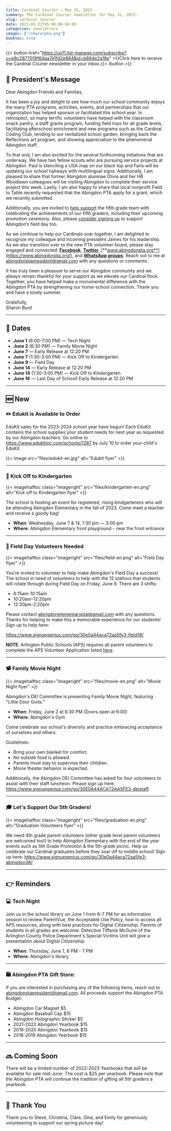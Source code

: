 ```yaml
---
title: Cardinal Courier — May 31, 2023
summary: The Cardinal Courier newsletter for May 31, 2023.
slug: cardinal courier
date: 2023-05-31T05:00:00-04:00
categories: newsletters
images: ["/share/pta.png"]
booktoc: true
---
```


{{< button href="https://us11.list-manage.com/subscribe?u=e8c2877018f64aa7e1fd2e884&id=b884e2a18e" >}}Click here to receive the Cardinal Courier newsletter in your inbox.{{< /button >}}

## 📝 President's Message

Dear Abingdon Friends and Families,

It has been a joy and delight to see how much our school community enjoys the many PTA programs, activities, events, and partnerships that our organization has helped sponsor or facilitated this school year. In retrospect, so many terrific volunteers have helped with the classroom snack pantry, a staff grants program, funding field trips for all grade levels, facilitating afterschool enrichment and new programs such as the Cardinal Coding Club, tending to our revitalized school garden, bringing back the Reflections art program, and showing appreciation to the phenomenal Abingdon staff.

To that end, I am also excited for the several forthcoming initiatives that are underway. We have two fellow scouts who are pursuing service projects at Abingdon. Paul is stenciling a USA map on our black top and Faris will be updating our school hallways with multilingual signs. Additionally, I am pleased to share that former Abingdon alumnae Olivia and her HB Woodlawn colleagues will be visiting Abingdon to complete their service project this week. Lastly, I am also happy to share that local nonprofit Field to Table recently requested that the Abingdon PTA apply for a grant, which we recently submitted. 

Additionally, you are invited to [help support](https://www.signupgenius.com/go/30e0a44aca72aa5fe3-abingdon3#/) the fifth grade team with celebrating the achievements of our fifth graders, including their upcoming promotion ceremony. Also, please [consider signing up](https://www.signupgenius.com/go/30e0a44aca72aa5fe3-field1#/) to support Abingdon’s field day too.

As we continue to help our Cardinals soar together, I am delighted to recognize my colleague and  incoming president James for his leadership. As we also transition over to the new PTA volunteer board, please stay engaged and connected:  [**Facebook**](https://www.facebook.com/AbingdonElementaryPTA), [**Twitter**](https://twitter.com/AbingdonPTA), [**www.abingdonpta.org**](https://www.abingdonpta.org/), and [**WhatsApp groups**](https://www.abingdonpta.org/whatsapp/). Reach out to me at abingdonptapresident@gmail.com with any questions or comments. 

It has truly been a pleasure to serve our Abingdon community and we always remain thankful for your support as we elevate our Cardinal flock. Together, you have helped make a monumental difference with the Abingdon PTA by strengthening our home-school connection. Thank you and have a lovely summer.

Gratefully,  
Sharon Burd

---

## 📅 Dates

- **June 1** (6:00-7:00 PM) — Tech Night
- **June 2** (6:30 PM) — Family Movie Night
- **June 7** — Early Release at 12:20 PM
- **June 7** (1:30-3:00 PM) — Kick Off to Kindergarten
- **June 9** — Field Day
- **June 14** — Early Release at 12:20 PM
- **June 14** (1:30-3:00 PM) — Kick Off to Kindergarten
- **June 16** — Last Day of School! Early Release at 12:20 PM

---

## 🆕 New

### ✏️ Edukit is Available to Order

EduKit sales for the 2023-2024 school year have begun! Each EduKit contains the school supplies your student needs for next year as requested by our Abingdon teachers. Go online to https://www.edukitinc.com/schools/1287 by July 10 to order your child's EduKit.

{{< image src="files/edukit-en.jpg" alt="Edukit flyer" >}}

---

### 👋 Kick Off to Kindergarten

{{< imagehalftoc class="imageright" src="files/kindergarten-en.png" alt="Kick off to Kindergarten flyer" >}}

The school is hosting an event for registered, rising kindgarteners who will be attending Abingdon Elementary in the fall of 2023. Come meet a teacher and receive a goody bag!

- **When**: Wednesday, June 7 & 14, 1:30 pm — 3:00 pm
- **Where**: Abingdon Elementary front playground - near the front entrance

<p style="clear:right;"></p>

---

### 🏃 Field Day Volunteers Needed

{{< imagehalftoc class="imageright" src="files/field-en.png" alt="Field Day flyer" >}}

You're invited to volunteer to help make Abingdon's Field Day a success! The school in need of volunteers to help with the 12 stations that students will rotate through during Field Day on Friday, June 9. There are 3 shifts:

- 8:15am-10:15am
- 10:20am-12:20pm
- 12:30pm-2:20pm

Please contact abingdonelementarypta@gmail.com with any questions. Thanks for helping to make this a memorable experience for our students! Sign up to help here:

https://www.signupgenius.com/go/30e0a44aca72aa5fe3-field1#/

**NOTE**:  Arlington Public Schools (APS) requires all parent volunteers to complete the APS Volunteer Application listed [here](https://abingdon.apsva.us/families/volunteer/).

<p style="clear:right;"></p>

---

### 📽️ Family Movie Night

{{< imagehalftoc class="imageright" src="files/movie-en.png" alt="Movie Night flyer" >}}

Abingdon's DEI Committee is presenting Family Movie Night, featuring "Little Door Gods." 

- **When**: Friday, June 2 at 6:30 PM (Doors open at 6:00)
- **Where**: Abingdon's Gym

Come celebrate our school's diversity and practice embracing acceptance of ourselves and others.

Guidelines:
- Bring your own blanket for comfort.
- No outside food is allowed.
- Parents must stay to supervise their children.
- Movie theater behavior is expected.

Additionally, the Abingdon DEI Committee has asked for four volunteers to assist with their staff luncheon. Please sign up here: https://www.signupgenius.com/go/30E0A44ACA72AA5FE3-deistaff. 

<p style="clear:right;"></p>

---

### 🎓 Let's Support Our 5th Graders!

{{< imagehalftoc class="imageright" src="files/graduation-en.png" alt="Graduation Volunteers flyer" >}}

We need 4th grade parent volunteers (other grade level parent volunteers are welcomed too!) to help Abingdon Elementary with the end of the year events such as 5th Grade Promotion & the 5th grade picnic. Help us celebrate our Cardinal graduates before they soar off to middle school! SIgn up here: https://www.signupgenius.com/go/30e0a44aca72aa5fe3-abingdon3#/

<p style="clear:right;"></p>

---

## 👉 Reminders

### 💻 Tech Night

Join us in the school library on June 1 from 6–7 PM for an information session to review ParentVue, the Acceptable Use Policy, how to access all APS resources, along with best practices for Digital Citizenship. Parents of students in all grades are welcome. Detective Tiffanie McGuire of the Arlington County Police Department's Special Victims Unit will give a presentation about Digital Citizenship.

- **When**: Thursday, June 1, 6 PM - 7 PM
- **Where**: Abingdon's library

---

### 🛍️ Abingdon PTA Gift Store: 
If you are interested in purchasing any of the following items, reach out to abingdonptapresident@gmail.com. All proceeds support the Abingdon PTA Budget.

- Abingdon Car Magnet $5
- Abingdon Baseball Cap $15
- Abingdon Holographic Sticker $5
- 2021-2022 Abingdon Yearbook $15
- 2019-2020 Abingdon Yearbook $15
- 2018-2019 Abingdon Yearbook $15

---

## 🔜 Coming Soon
There will be a limited number of 2022-2023 Yearbooks that will be available for sale mid-June. The cost is $25 per yearbook. Please note that the Abingdon PTA will continue the tradition of gifting all 5th graders a yearbook.

---

## 🙏 Thank You
Thank you to Steve, Christina, Clare, Gina, and Emily for generously volunteering to support our spring picture day!